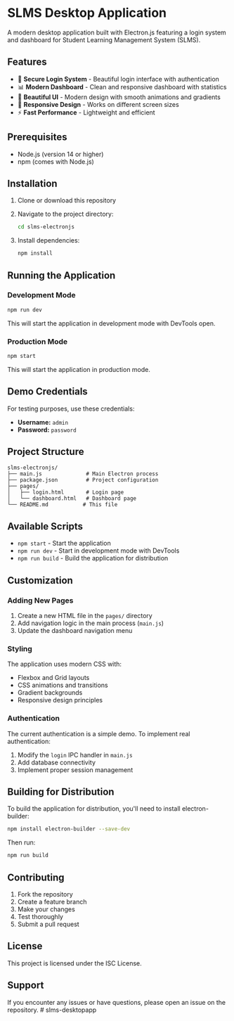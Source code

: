 # SLMS Desktop Application

A modern desktop application built with Electron.js featuring a login system and dashboard for Student Learning Management System (SLMS).

## Features

- 🔐 **Secure Login System** - Beautiful login interface with authentication
- 📊 **Modern Dashboard** - Clean and responsive dashboard with statistics
- 🎨 **Beautiful UI** - Modern design with smooth animations and gradients
- 📱 **Responsive Design** - Works on different screen sizes
- ⚡ **Fast Performance** - Lightweight and efficient

## Prerequisites

- Node.js (version 14 or higher)
- npm (comes with Node.js)

## Installation

1. Clone or download this repository
2. Navigate to the project directory:
   ```bash
   cd slms-electronjs
   ```

3. Install dependencies:
   ```bash
   npm install
   ```

## Running the Application

### Development Mode
```bash
npm run dev
```
This will start the application in development mode with DevTools open.

### Production Mode
```bash
npm start
```
This will start the application in production mode.

## Demo Credentials

For testing purposes, use these credentials:
- **Username:** `admin`
- **Password:** `password`

## Project Structure

```
slms-electronjs/
├── main.js              # Main Electron process
├── package.json         # Project configuration
├── pages/
│   ├── login.html       # Login page
│   └── dashboard.html   # Dashboard page
└── README.md           # This file
```

## Available Scripts

- `npm start` - Start the application
- `npm run dev` - Start in development mode with DevTools
- `npm run build` - Build the application for distribution

## Customization

### Adding New Pages
1. Create a new HTML file in the `pages/` directory
2. Add navigation logic in the main process (`main.js`)
3. Update the dashboard navigation menu

### Styling
The application uses modern CSS with:
- Flexbox and Grid layouts
- CSS animations and transitions
- Gradient backgrounds
- Responsive design principles

### Authentication
The current authentication is a simple demo. To implement real authentication:
1. Modify the `login` IPC handler in `main.js`
2. Add database connectivity
3. Implement proper session management

## Building for Distribution

To build the application for distribution, you'll need to install electron-builder:

```bash
npm install electron-builder --save-dev
```

Then run:
```bash
npm run build
```

## Contributing

1. Fork the repository
2. Create a feature branch
3. Make your changes
4. Test thoroughly
5. Submit a pull request

## License

This project is licensed under the ISC License.

## Support

If you encounter any issues or have questions, please open an issue on the repository. #   s l m s - d e s k t o p a p p  
 